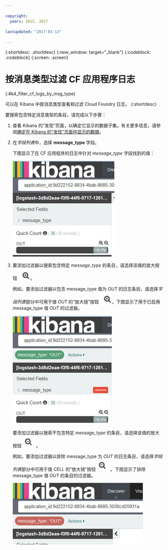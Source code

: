 ```yaml
---

copyright:
  years: 2015, 2017

lastupdated: "2017-03-13"

---
```



{:shortdesc: .shortdesc}
{:new_window: target="_blank"}
{:codeblock: .codeblock}
{:screen: .screen}

# 按消息类型过滤 CF 应用程序日志
{:#k4_filter_cf_logs_by_msg_type}

可以在 Kibana 中按消息类型查看和过滤 Cloud Foundry 日志。
{:shortdesc}


要搜索包含特定消息类型的条目，请完成以下步骤：

1. 查看 Kibana 的“发现”页面，以确定它显示的数据子集。有关更多信息，请参阅[确定在 Kibana 的“发现”页面中显示的数据](logging_kibana_analize_logs_interactively.html#k4_identify_data)。

2. 在*字段列表*中，选择 **message_type** 字段。

    下图显示了在 CF 应用程序的日志中针对 *message_type* 字段找到的值：
    
    ![显示 message_type 字段的过滤列表](images/k4_filter_by_msg_type_f1.jpg "显示 message_type 字段的过滤列表")     

3. 要添加过滤器以搜索包含特定 *message_type* 的条目，请选择该值的放大按钮 ![包含方式下的“放大镜”按钮](images/k4_include_field_icon.jpg "包含方式下的“放大镜”按钮")。

    例如，要添加过滤器以包含 message_type 值为 *OUT* 的日志条目，请选择*字段列表*部分中可用于值 *OUT* 的“放大镜”按钮 ![包含方式下的“放大镜”按钮](images/k4_include_field_icon.jpg "包含方式下的“放大镜”按钮")。下图显示了用于已启用 message_type 值 *OUT* 的过滤器。
    
    ![包含字段值的过滤器](images/k4_filter_by_msg_type_f2.jpg "包含字段值的过滤器")

    要添加过滤器以搜索不包含特定 *message_type* 的条目，请选择该值的放大按钮 ![排除方式下的“放大镜”按钮](images/k4_exclude_field_icon.jpg "排除方式下的“放大镜”按钮")。
    
    例如，要添加过滤器以排除 message_type 为 *OUT* 的日志条目，请选择*字段列表*部分中可用于值 *CELL* 的“放大镜”按钮 ![排除方式下的“放大镜”按钮](images/k4_exclude_field_icon.jpg "排除方式下的“放大镜”按钮")。下图显示了排除 message_type 值 *OUT* 的条目的过滤器。

    ![排除字段值的过滤器](images/k4_filter_by_msg_type_f3.jpg "排除字段值的过滤器")

